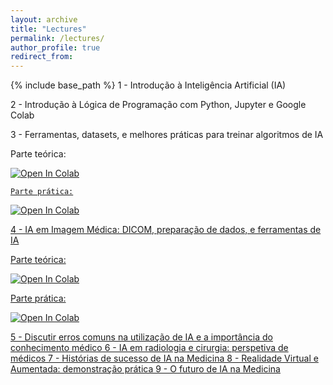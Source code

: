 ```yaml
---
layout: archive
title: "Lectures"
permalink: /lectures/
author_profile: true
redirect_from: 
---
```


{% include base_path %}
1 - Introdução à Inteligência Artificial (IA)


2 - Introdução à Lógica de Programação com Python, Jupyter e Google Colab


3 - Ferramentas, datasets, e melhores práticas para treinar algoritmos de IA

Parte teórica:

<a href="https://colab.research.google.com/drive/13Z7fSvkcF5bk8xN8r_jrYaqVO5WX5Fcj?usp=sharing" target="_blank">
              <img src="https://colab.research.google.com/assets/colab-badge.svg" alt="Open In Colab"/>

    Parte prática:

<a href="https://colab.research.google.com/drive/1CVWzwd49b9NEQDPi3SMMeEFWslRiiqy0?usp=sharing" target="_blank">
              <img src="https://colab.research.google.com/assets/colab-badge.svg" alt="Open In Colab"/>

4 - IA em Imagem Médica: DICOM, preparação de dados, e ferramentas de IA


Parte teórica:

<a href="https://colab.research.google.com/drive/1X5ygFINhEyL5GZiVFRUH6CI0FNCUWSHO?usp=sharing" target="_blank">
              <img src="https://colab.research.google.com/assets/colab-badge.svg" alt="Open In Colab"/>

Parte prática:

<a href="https://colab.research.google.com/drive/1CQjz7Nb5jJXqlJh7WcSd_OD47g9Hf7od?usp=sharing" target="_blank">
              <img src="https://colab.research.google.com/assets/colab-badge.svg" alt="Open In Colab"/>

5 - Discutir erros comuns na utilização de IA e a importância do conhecimento médico
6 - IA em radiologia e cirurgia: perspetiva de médicos
7 - Histórias de sucesso de IA na Medicina
8 - Realidade Virtual e Aumentada: demonstração prática
9 - O futuro de IA na Medicina